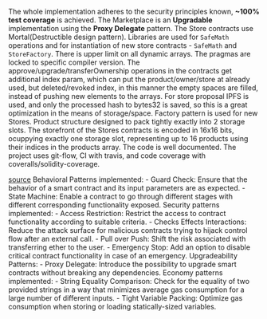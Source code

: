 The whole implementation adheres to the security principles known, **~100% test coverage** is achieved.
The Marketplace is an **Upgradable** implementation using the **Proxy Delegate** pattern.
The Store contracts use Mortal(Destructible design pattern).
Libraries are used for `SafeMath` operations and for instantiation of new store contracts - `SafeMath` and `StoreFactory`.
There is upper limit on all dynamic arrays.
The pragmas are locked to specific compiler version.
The approve/upgrade/transferOwnership operations in the contracts get additional index param, which can put the product/owner/store at already used, but deleted/revoked index, in this manner the empty spaces are filled, instead of pushing new elements to the arrays.
For store proposal IPFS is used, and only the processed hash to bytes32 is saved, so this is a great optimization in the means of storage/space.
Factory pattern is used for new Stores.
Product structure designed to pack tightly exactly into 2 storage slots.
The storefront of the Stores contracts is encoded in 16x16 bits, ocuppying exactly one storage slot, representing up to 16 products using their indices in the products array.
The code is well documented.
The project uses git-flow, CI with travis, and code coverage with coveralls/solidity-coverage.

[source](https://fravoll.github.io/solidity-patterns/)
Behavioral Patterns implemented:
	- Guard Check: Ensure that the behavior of a smart contract and its input parameters are as expected.
	- State Machine: Enable a contract to go through different stages with different corresponding functionality exposed.
Security patterns implemented:
	- Access Restriction: Restrict the access to contract functionality according to suitable criteria.
	- Checks Effects Interactions: Reduce the attack surface for malicious contracts trying to hijack control flow after an external call.
	- Pull over Push: Shift the risk associated with transferring ether to the user.
	- Emergency Stop: Add an option to disable critical contract functionality in case of an emergency.
Upgradeability Patterns:
	- Proxy Delegate: Introduce the possibility to upgrade smart contracts without breaking any dependencies.
Economy patterns implemented:
	- String Equality Comparison: Check for the equality of two provided strings in a way that minimizes average gas consumption for a large number of different inputs.
	- Tight Variable Packing: Optimize gas consumption when storing or loading statically-sized variables.